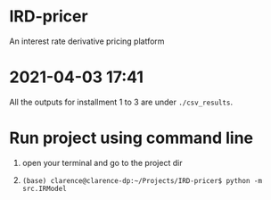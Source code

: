 # IRD-pricer
 An interest rate derivative pricing platform


# 2021-04-03 17:41

All the outputs for installment 1 to 3 are under `./csv_results`.



# Run project using command line

1. open your terminal and go to the project dir

2. `(base) clarence@clarence-dp:~/Projects/IRD-pricer$ python -m src.IRModel`